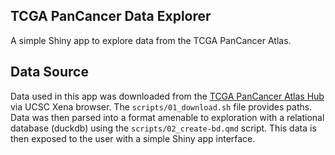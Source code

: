 ## TCGA PanCancer Data Explorer

A simple Shiny app to explore data from the TCGA PanCancer Atlas.

## Data Source

Data used in this app was downloaded from the [TCGA PanCancer Atlas Hub](https://xenabrowser.net/datapages/?host=https%3A%2F%2Fpancanatlas.xenahubs.net&removeHub=https%3A%2F%2Fxena.treehouse.gi.ucsc.edu%3A443) via UCSC Xena browser. The `scripts/01_download.sh` file provides paths. Data was then parsed into a format amenable to exploration with a relational database (duckdb) using the `scripts/02_create-bd.qmd` script. This data is then exposed to the user with a simple Shiny app interface.

